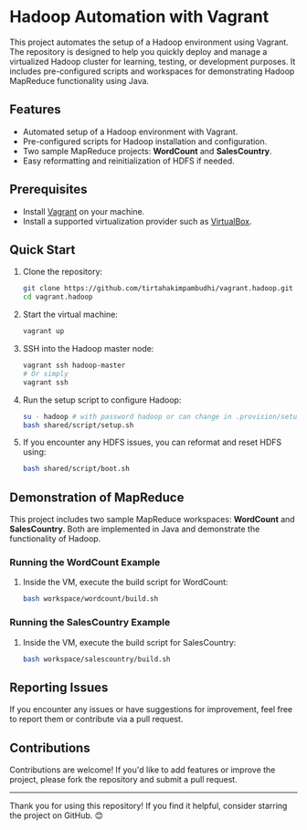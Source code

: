 
# Hadoop Automation with Vagrant

This project automates the setup of a Hadoop environment using Vagrant. The repository is designed to help you quickly deploy and manage a virtualized Hadoop cluster for learning, testing, or development purposes. It includes pre-configured scripts and workspaces for demonstrating Hadoop MapReduce functionality using Java.

## Features
- Automated setup of a Hadoop environment with Vagrant.
- Pre-configured scripts for Hadoop installation and configuration.
- Two sample MapReduce projects: **WordCount** and **SalesCountry**.
- Easy reformatting and reinitialization of HDFS if needed.

## Prerequisites
- Install [Vagrant](https://www.vagrantup.com/) on your machine.
- Install a supported virtualization provider such as [VirtualBox](https://www.virtualbox.org/).

## Quick Start
1. Clone the repository:
   ```bash
   git clone https://github.com/tirtahakimpambudhi/vagrant.hadoop.git
   cd vagrant.hadoop
   ```

2. Start the virtual machine:
   ```bash
   vagrant up
   ```

3. SSH into the Hadoop master node:
   ```bash
   vagrant ssh hadoop-master
   # Or simply
   vagrant ssh
   ```

4. Run the setup script to configure Hadoop:
   ```bash
   su - hadoop # with password hadoop or can change in .provision/setup.sh
   bash shared/script/setup.sh
   ```

5. If you encounter any HDFS issues, you can reformat and reset HDFS using:
   ```bash
   bash shared/script/boot.sh
   ```

## Demonstration of MapReduce
This project includes two sample MapReduce workspaces: **WordCount** and **SalesCountry**. Both are implemented in Java and demonstrate the functionality of Hadoop.

### Running the WordCount Example
1. Inside the VM, execute the build script for WordCount:
   ```bash
   bash workspace/wordcount/build.sh
   ```

### Running the SalesCountry Example
1. Inside the VM, execute the build script for SalesCountry:
   ```bash
   bash workspace/salescountry/build.sh
   ```

## Reporting Issues
If you encounter any issues or have suggestions for improvement, feel free to report them or contribute via a pull request.

## Contributions
Contributions are welcome! If you'd like to add features or improve the project, please fork the repository and submit a pull request.

---

Thank you for using this repository! If you find it helpful, consider starring the project on GitHub. 😊
